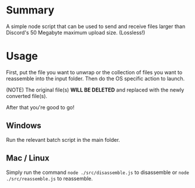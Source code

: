 # Summary
A simple node script that can be used to send and receive files larger than Discord's 50 Megabyte maximum upload size.  (Lossless!)

# Usage
First, put the file you want to unwrap or the collection of files you want to reassemble into the input folder.
Then do the OS specific action to launch.

(NOTE) The original file(s) **WILL BE DELETED** and replaced with the newly converted file(s).

After that you're good to go!

## Windows
Run the relevant batch script in the main folder.

## Mac / Linux
Simply run the command `node ./src/disassemble.js` to disassemble or `node ./src/reassemble.js` to reassemble.
